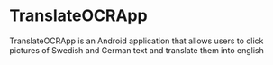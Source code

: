 # TranslateOCRApp

TranslateOCRApp is an Android application that allows users to click pictures of Swedish and German text and translate
them into english
